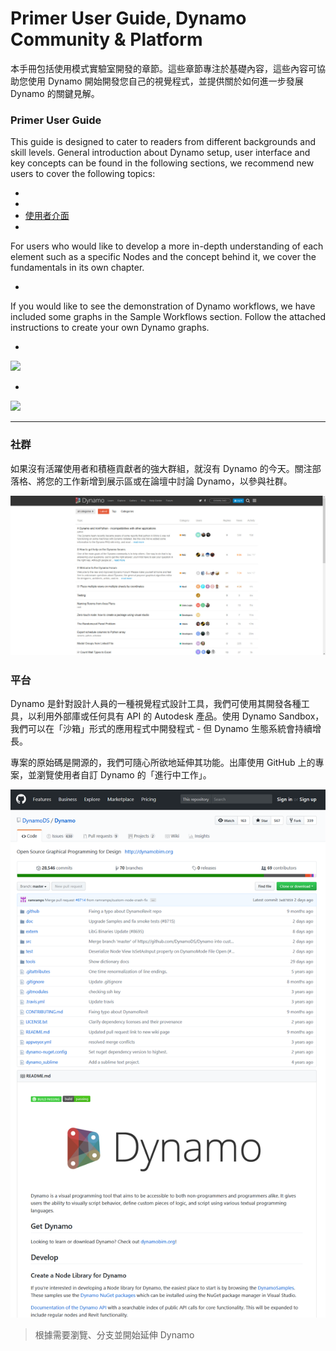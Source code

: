 # Primer User Guide, Dynamo Community & Platform

本手冊包括使用模式實驗室開發的章節。這些章節專注於基礎內容，這些內容可協助您使用 Dynamo 開始開發您自己的視覺程式，並提供關於如何進一步發展 Dynamo 的關鍵見解。&#x20;

### Primer User Guide

This guide is designed to cater to readers from different backgrounds and skill levels. General introduction about Dynamo setup, user interface and key concepts can be found in the following sections, we recommend new users to cover the following topics:

* [](1-what-is-dynamo.md)
* [](../2\_setup\_for\_dynamo/)
* [使用者介面](../3\_user\_interface/)
* [](../4\_nodes\_and\_wires/)

For users who would like to develop a more in-depth understanding of each element such as a specific Nodes and the concept behind it, we cover the fundamentals in its own chapter.

* [](../5\_essential\_nodes\_and\_concepts/)

If you would like to see the demonstration of Dynamo workflows, we have included some graphs in the Sample Workflows section. Follow the attached instructions to create your own Dynamo graphs.

* [](../10\_sample\_workflow/10-1\_getting-started-workflows/1-parametric-vase.md)

![](<./images/1-2/vase1.gif>)

* [](../10\_sample\_workflow/10-1\_getting-started-workflows/2-attractor-points.md)

![](<./images/1-2/attractor1.gif>)

****

### 社群

如果沒有活躍使用者和積極貢獻者的強大群組，就沒有 Dynamo 的今天。關注部落格、將您的工作新增到展示區或在論壇中討論 Dynamo，以參與社群。[]()[]()

![論壇](./images/1-2/02-Community.png)　

### 平台

Dynamo 是針對設計人員的一種視覺程式設計工具，我們可使用其開發各種工具，以利用外部庫或任何具有 API 的 Autodesk 產品。使用 Dynamo Sandbox，我們可以在「沙箱」形式的應用程式中開發程式 - 但 Dynamo 生態系統會持續增長。

專案的原始碼是開源的，我們可隨心所欲地延伸其功能。出庫使用 GitHub 上的專案，並瀏覽使用者自訂 Dynamo 的「進行中工作」。

![報告](./images/1-2/03-TheRepo.png)

> 根據需要瀏覽、分支並開始延伸 Dynamo
